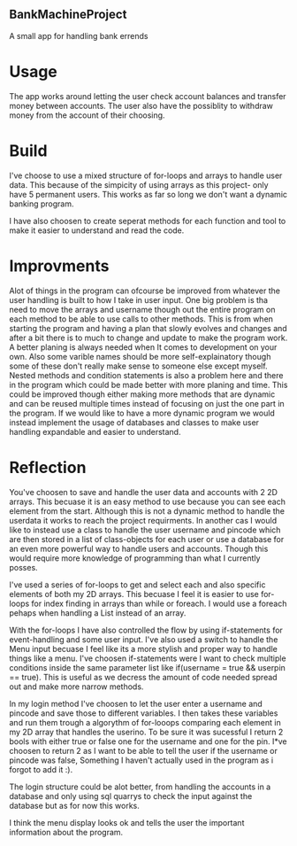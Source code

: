 ## BankMachineProject
A small app for handling bank errends

# Usage
The app works around letting the user check account balances and transfer money between accounts.
The user also have the possiblity to withdraw money from the account of their choosing.

# Build
I've choose to use a mixed structure of for-loops and arrays to handle user data. This because of the simpicity of using arrays as this project-
only have 5 permanent users. This works as far so long we don't want a dynamic banking program.


I have also choosen to create seperat methods for each function and tool to make it easier to understand and read the code.


# Improvments
Alot of things in the program can ofcourse be improved from whatever the user handling is built to how I take in user input.
One big problem is tha need to move the arrays and username though out the entire program on each method to be able to use calls to other methods.
This is from when starting the program and having a plan that slowly evolves and changes and after a bit there is to much to change and update to make the program work.
A better planing is always needed when It comes to development on your own.
Also some varible names should be more self-explainatory though some of these don't really make sense to someone else except myself.
Nested methods and condition statements is also a problem here and there in the program which could be made better with more planing and time.
This could be improved though either making more methods that are dynamic and can be reused multiple times instead of focusing on just the one part in the program.
If we would like to have a more dynamic program we would instead implement the usage of databases and classes to make user handling expandable and easier to understand.

# Reflection

You've choosen to save and handle the user data and accounts with 2 2D arrays. This becuase it is an easy method to use because you can see each element from the start. 
Although this is not a dynamic method to handle the userdata it works to reach the project requirments. In another cas I would like to instead use a class to handle the user username and pincode which are then stored in a list of class-objects for each user or use a database for an even more powerful way to handle users and accounts.
Though this would require more knowledge of programming than what I currently posses.

I've used a series of for-loops to get and select each and also specific elements of both my 2D arrays. This becuase I feel it is easier to use for-loops for index finding in arrays than while or foreach. I would use a foreach pehaps when handling a List<T> instead of an array.

With the for-loops I have also controlled the flow by using if-statements for event-handling and some user input. I've also used a switch to handle the Menu input becuase I feel like its a more stylish and proper way to handle things like a menu.
I've choosen if-statements were I want to check multiple conditions inside the same parameter list like if(username = true && userpin == true). This is useful as we 
decress the amount of code needed spread out and make more narrow methods.

In my login method I've choosen to let the user enter a username and pincode and save those to different variables. I then takes these variables and run them trough a algorythm of for-looops comparing each element in my 2D array that handles the userino. To be sure it was sucessful I return 2 bools with either true or false one for 
the username and one for the pin. I*ve choosen to return 2 as I want to be able to tell the user if the username or pincode was false, Something I haven't actually used in the program as i forgot to add it :).

The login structure could be alot better, from handling the accounts in a database and only using sql quarrys to check the input against the database but as for now this works.

I think the menu display looks ok and tells the user the important information about the program.

